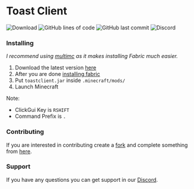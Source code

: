 
# Toast Client
![Download](https://img.shields.io/github/downloads/RemainingToast/toastclient/total?color=green&label=total%20downloads)
![GitHub lines of code](https://tokei.rs/b1/github/RemainingToast/toastclient)
![GitHub last commit](https://img.shields.io/github/last-commit/RemainingToast/toastclient)
![Discord](https://img.shields.io/discord/668416925671489547)

### Installing
*I recommend using [multimc](https://multimc.org/) as it makes installing Fabric much easier.*

1. Download the latest version [here](https://github.com/RemainingToast/toastclient/releases/)
2. After you are done [installing fabric](https://fabricmc.net/wiki/install) 
3. Put `toastclient.jar` inside `.minecraft/mods/`
4. Launch Minecraft

Note:
* ClickGui Key is `RSHIFT`
* Command Prefix is `.`

### Contributing

If you are interested in contributing create a [fork](https://github.com/RemainingToast/toastclient/tree/dev) and complete something from [here](https://github.com/RemainingToast/toastclient/projects/1).

### Support

If you have any questions you can get support in our [Discord](https://discord.gg/gxyWEdG).


